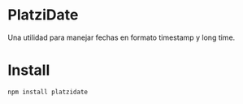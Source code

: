 # PlatziDate

Una utilidad para manejar fechas en formato timestamp y long time.

# Install
```bash
npm install platzidate 
```


